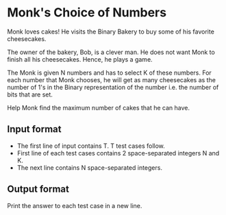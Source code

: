 # Monk's Choice of Numbers

Monk loves cakes! He visits the Binary Bakery to buy some of his favorite cheesecakes.

The owner of the bakery, Bob, is a clever man. He does not want Monk to finish all his cheesecakes. Hence, he plays a game.

The Monk is given N numbers and has to select K of these numbers. For each number that Monk chooses, he will get as many cheesecakes as the number of 1's in the Binary representation of the number i.e. the number of bits that are set.

Help Monk find the maximum number of cakes that he can have.

## Input format

- The first line of input contains T. T test cases follow.
- First line of each test cases contains 2 space-separated integers N and K.
- The next line contains N space-separated integers.

## Output format

Print the answer to each test case in a new line.

